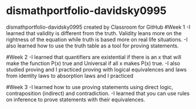 # dismathportfolio-davidsky0995
dismathportfolio-davidsky0995 created by Classroom for GitHub
#Week 1
-I learned that validity is different from the truth. Validity leans more on the rightness of the equation while truth is based
more on real life situations.
-I also learned how to use the truth table as a tool for proving statements.

#Week 2
-I learned that quantifiers are existential if there is an x that will make the function P(x) true and Universal if all x makes P(x) true.
-I also studied proving and I practiced proving with logical equivalences and laws from identity laws to absorption laws and I practiced  

#Week 3
-I learned how to use proving statements using direct logic, contraposition (indirect) and contradiction. 
-I learned that you can use rules on inference to prove statements with their equivalences.
